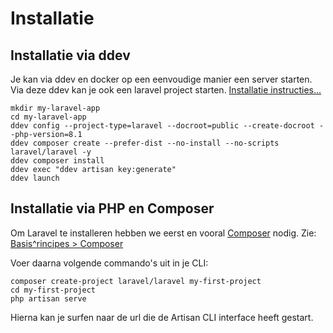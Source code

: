 # Installatie

## Installatie via ddev

Je kan via ddev en docker op een eenvoudige manier een server starten. Via deze ddev kan je ook een laravel project starten. [Installatie instructies...](https://ddev.readthedocs.io/en/latest/users/quickstart/#laravel)

``` shell
mkdir my-laravel-app
cd my-laravel-app
ddev config --project-type=laravel --docroot=public --create-docroot --php-version=8.1
ddev composer create --prefer-dist --no-install --no-scripts laravel/laravel -y
ddev composer install
ddev exec "ddev artisan key:generate"
ddev launch
```

## Installatie via PHP en Composer

Om Laravel te installeren hebben we eerst en vooral [Composer](https://getcomposer.org/download/) nodig.
Zie: [Basis^rincipes > Composer](/laravel/principles/composer.html)

Voer daarna volgende commando's uit in je CLI:

``` shell
composer create-project laravel/laravel my-first-project 
cd my-first-project
php artisan serve
```

Hierna kan je surfen naar de url die de Artisan CLI interface heeft gestart.
